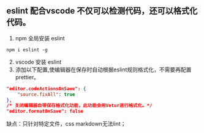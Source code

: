 ## eslint 配合vscode 不仅可以检测代码，还可以格式化代码。
1. npm 全局安装 eslint
```shell
npm i eslint -g
```
2. vscode 安装 eslint
3. 添加以下配置,使编辑器在保存时自动根据eslint规则格式化，不需要再配置prettier。
```json
"editor.codeActionsOnSave": {
    "source.fixAll": true
},
/* 关闭编辑器自带保存格式化功能，此功能会用Vetur进行格式化。*/
"editor.formatOnSave": false
```

缺点：只针对特定文件，css markdown无法lint；